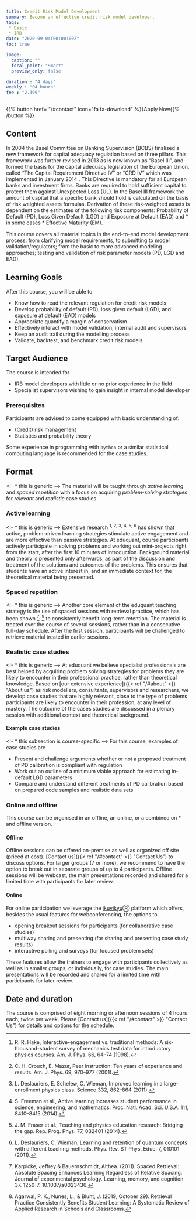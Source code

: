 ```yaml
---
title: Credit Risk Model Development
summary: Become an effective credit risk model developer.
tags:
 * Basic
 * IRB
date: "2020-09-04T00:00:00Z"
toc: true

image:
  caption: ""
  focal_point: "Smart"
  preview_only: false

duration : "4 days"
weekly : "04 hours"
fee : "2.399"
---
```


{{% button href= "/#contact" icon="fa fa-download" %}}Apply Now{{% /button %}}

## Content

In 2004 the Basel Committee on Banking Supervision (BCBS) finalised a new framework for capital adequacy regulation based on three pillars. This framework was further revised in 2013 as is now known as “Basel III”, and formed the basis for the capital adequacy legislation of the European Union, called “The Capital Requirement Directive IV” or “CRD IV” which was implemented in January 2014 . This Directive is mandatory for all European banks and investment firms. Banks are required to hold sufficient capital to protect them against Unexpected Loss (UL). In the Basel III framework the amount of capital that a specific bank should hold is calculated on the basis of risk weighted assets formulas. Derivation of these risk-weighted assets is dependent on the estimates of the following risk components: Probability of Default (PD), Loss Given Default (LGD) and Exposure at Default (EAD) and  * in some cases  * Effective Maturity (EM).

This course covers all material topics in the end-to-end model development process: from clarifying model requirements, to submitting to model validation/regulators; from the basic to more advanced modeling approaches; testing and validation of risk parameter models (PD, LGD and EAD).

## Learning Goals

After this course, you will be able to

 * Know how to read the relevant regulation for credit risk models
 * Develop probability of default (PD), loss given default (LGD), and exposure at default (EAD) models
 * Appropriate quantify a margin of conservatism
 * Effectively interact with model validation, internal audit and supervisors
 * Keep an audit trail during the modelling process
 * Validate, backtest, and benchmark credit risk models

## Target Audience

The course is intended for 

* IRB model developers with little or no prior experience in the field
* Specialist supervisors wishing to gain insight in internal model developer

### Prerequisites


Participants are advised to come equipped with basic understanding of:

 * (Credit) risk management
 * Statistics and probability theory

Some experience in programming with `python` or a similar statistical computing language is recommended for the case studies. 


## Format
<!- * this is generic -->
The material will be taught through *active learning* and *spaced repetition* with a focus on acquiring *problem-solving strategies* for *relevant* and *realistic* case studies.


### Active learning
<!- * this is generic -->
Extensive research [^1]<sup>, </sup>[^2]<sup>, </sup>[^3]<sup>, </sup>[^4]<sup>, </sup>[^5]<sup>, </sup>[^6] has shown that active, problem-driven learning strategies stimulate active engagement and are more effective than passive strategies. At eduquant, course participants actively participate in solving problems and working out mini-projects right from the start, after the first 10 minutes of introduction. Background material and theory is presented only afterwards, as part of the discussion and treatment of the solutions and outcomes of the problems. This ensures that students have an active interest in, and an immediate context for, the theoretical material being presented.  

### Spaced repetition
<!- * this is generic -->
Another core element of the eduquant teaching strategy is the use of spaced sessions with retrieval practice, which has been shown [^7]<sup>, </sup>[^8] to consistently benefit long-term retention. The material is treated over the course of several sessions, rather than in a consecutive full-day schedule. After the first session, participants will be challenged to retrieve material treated in earlier sessions. 


### Realistic case studies
<!- * this is generic -->
At eduquant we believe specialist professionals are best helped by acquiring problem solving strategies for problems they are likely to encounter in their professional practice, rather than theoretical knowledge. Based on [our extensive experience]({{< ref "/#about" >}} "About us") as risk modellers, consultants, supervisors and researchers, we develop case studies that are highly relevant, close to the type of problems participants are likely to encounter in their profession, at any level of mastery. The outcome of the cases studies are discussed in a plenary session with additional context and theoretical background.



[^1]: R. R. Hake, Interactive-engagement vs. traditional methods: A six-thousand-student survey of mechanics test data for introductory physics courses. Am. J. Phys. 66, 64–74 (1998).
[^2]: C. H. Crouch, E. Mazur, Peer instruction: Ten years of experience and results. Am. J. Phys. 69, 970–977 (2001).
[^3]: L. Deslauriers, E. Schelew, C. Wieman, Improved learning in a large-enrollment physics class. Science 332, 862–864 (2011).
[^4]: S. Freeman et al., Active learning increases student performance in science, engineering, and mathematics. Proc. Natl. Acad. Sci. U.S.A. 111, 8410–8415 (2014).
[^5]: J. M. Fraser et al., Teaching and physics education research: Bridging the gap. Rep. Prog. Phys. 77, 032401 (2014).
[^6]: L. Deslauriers, C. Wieman, Learning and retention of quantum concepts with different teaching methods. Phys. Rev. ST Phys. Educ. 7, 010101 (2011).

[^7]: Karpicke, Jeffrey & Bauernschmidt, Althea. (2011). Spaced Retrieval: Absolute Spacing Enhances Learning Regardless of Relative Spacing. Journal of experimental psychology. Learning, memory, and cognition. 37. 1250-7. 10.1037/a0023436.
[^8]: Agarwal, P. K., Nunes, L., & Blunt, J. (2019, October 29). Retrieval Practice Consistently Benefits Student Learning: A Systematic Review of Applied Research in Schools and Classrooms. 

#### Example case studies
<!- * this subsection is course-specific -->
For this course, examples of case studies are 

 * Present and challenge arguments whether or not a proposed treatment of PD calibration is compliant with regulation
 * Work out an outline of a minimum viable approach for estimating in-default LGD parameters
 * Compare and understand different treatments of PD calibration based on prepared code samples and realistic data sets

### Online and offline

This course can be organised in an offline, an online, or a combined on * and offline version. 

#### Offline

Offline sessions can be offered on-premise as well as organized off site (priced at cost). [Contact us]({{< ref "/#contact" >}} "Contact Us") to discuss options. For larger groups (7 or more), we recommend to have the option to break out in separate groups of up to 4 participants. Offline sessions will be webcast, the main presentations recorded and shared for a limited time with participants for later review.

#### Online

For online participation we leverage the [ikuvikyu](https://ikyvikyo.org)Ⓡ platform which offers, besides the usual features for webconferencing, the options to 

 * opening breakout sessions for participants (for collaborative case studies)
 * multiway sharing and presenting (for sharing and presenting case study results)
 * interactive polling and surveys (for focused problem sets)
 
These features allow the trainers to engage with participants collectively as well as in smaller groups, or individually, for case studies. The main presentations will be recorded and shared for a limited time with participants for later review.


## Date and duration

The course is comprised of eight morning or afternoon sessions of 4 hours each, twice per week. Please [Contact us]({{< ref "/#contact" >}} "Contact Us") for details and options for the schedule.


